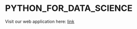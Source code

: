# PYTHON_FOR_DATA_SCIENCE

Visit our web application here: [link](https://ngocduy3112-python-for-data-science-web-puf5tg.streamlit.app/)
